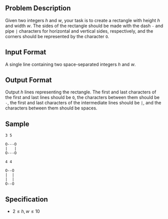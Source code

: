 ## Problem Description
Given two integers $h$ and $w$, your task is to create a rectangle with height $h$ and width $w$. The sides of the rectangle should be made with the dash `-` and pipe `|` characters for horizontal and vertical sides, respectively, and the corners should be represented by the character `O`.

## Input Format
A single line containing two space-separated integers $h$ and $w$.

## Output Format
Output $h$ lines representing the rectangle. The first and last characters of the first and last lines should be `O`, the characters between them should be `-`, the first and last characters of the intermediate lines should be `|`, and the characters between them should be spaces.

## Sample

```input1
3 5
```

```output1
O---O
|   |
O---O
```

```input2
4 4
```

```output2
O--O
|  |
|  |
O--O
```

## Specification
- $2 \leq h, w \leq 10$
